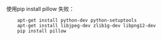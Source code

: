 使用pip install pillow 失败：

        apt-get install python-dev python-setuptools
        apt-get install libjpeg-dev zlib1g-dev libpng12-dev
        pip install pillow